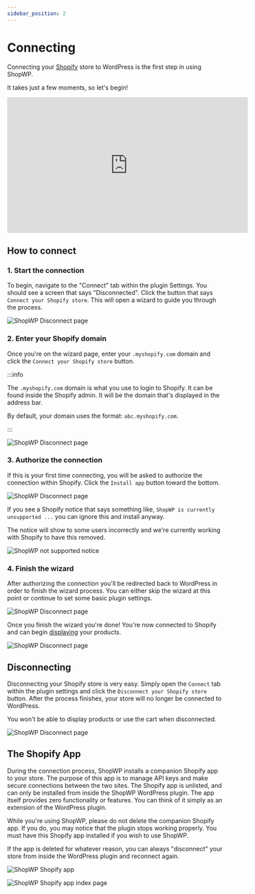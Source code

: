 ```yaml
---
sidebar_position: 2
---
```


# Connecting

Connecting your [Shopify](https://shopify.pxf.io/5bPL0L) store to WordPress is the first step in using ShopWP.

It takes just a few moments, so let's begin!

<iframe width="560" height="315" src="https://www.youtube.com/embed/YypIUgOvoqA" title="YouTube video player" frameborder="0" allow="accelerometer; autoplay; clipboard-write; encrypted-media; gyroscope; picture-in-picture; web-share" allowfullscreen></iframe>

## How to connect

### 1. Start the connection

To begin, navigate to the "Connect" tab within the plugin Settings. You should see a screen that says "Disconnected". Click the button that says `Connect your Shopify store`. This will open a wizard to guide you through the process.

![ShopWP Disconnect page](./assets/connecting-1.jpg)

### 2. Enter your Shopify domain

Once you're on the wizard page, enter your `.myshopify.com` domain and click the `Connect your Shopify store` button.

:::info

The `.myshopify.com` domain is what you use to login to Shopify. It can be found inside the Shopify admin. It will be the domain that's displayed in the address bar.

By default, your domain uses the format: `abc.myshopify.com`.

:::

![ShopWP Disconnect page](./assets/connecting-2.jpg)

### 3. Authorize the connection

If this is your first time connecting, you will be asked to authorize the connection within Shopify. Click the `Install app` button toward the bottom.

![ShopWP Disconnect page](./assets/connecting-3.png)

If you see a Shopify notice that says something like, `ShopWP is currently unsupported ...` you can ignore this and install anyway.

The notice will show to some users incorrectly and we're currently working with Shopify to have this removed.

![ShopWP not supported notice](./assets/connecting-3-5.jpg)

### 4. Finish the wizard

After authorizing the connection you'll be redirected back to WordPress in order to finish the wizard process. You can either skip the wizard at this point or continue to set some basic plugin settings.

![ShopWP Disconnect page](./assets/connecting-4.jpg)

Once you finish the wizard you're done! You're now connected to Shopify and can begin [displaying](/getting-started/displaying) your products.

![ShopWP Disconnect page](./assets/connecting-5.jpg)

## Disconnecting

Disconnecting your Shopify store is very easy. Simply open the `Connect` tab within the plugin settings and click the `Disconnect your Shopify store` button. After the process finishes, your store will no longer be connected to WordPress.

You won't be able to display products or use the cart when disconnected.

![ShopWP Disconnect page](./assets/disconnecting-1.jpg)

## The Shopify App

During the connection process, ShopWP installs a companion Shopify app to your store. The purpose of this app is to manage API keys and make secure connections between the two sites. The Shopify app is unlisted, and can only be installed from inside the ShopWP WordPress plugin. The app itself provides zero functionality or features. You can think of it simply as an extension of the WordPress plugin.

While you're using ShopWP, please do not delete the companion Shopify app. If you do, you may notice that the plugin stops working properly. You must have this Shopify app installed if you wish to use ShopWP.

If the app is deleted for whatever reason, you can always "disconnect" your store from inside the WordPress plugin and reconnect again.

![ShopWP Shopify app](./assets/app-1.png)

![ShopWP Shopify app index page](./assets/app-2.png)
